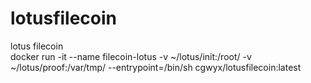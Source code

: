 # lotusfilecoin
lotus filecoin  
docker run -it --name filecoin-lotus -v ~/lotus/init:/root/ -v ~/lotus/proof:/var/tmp/ --entrypoint=/bin/sh cgwyx/lotusfilecoin:latest
